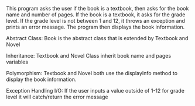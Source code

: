 This program asks the user if the book is a textbook, then asks for the book name and number of pages. 
If the book is a textbook, it asks for the grade level.
If the grade level is not between 1 and 12, it throws an exception and prints an error message.
The program then displays the book information.

Abstract Class: Book is the abstract class that is extended by Textbook and Novel

Inheritance: Textbook and Novel Class inherit book name and pages variables

Polymorphism: Textbook and Novel both use the displayInfo method to display the book information.

Exception Handling I/O: If the user inputs a value outside of 1-12 for grade level it will catch/return the error message
